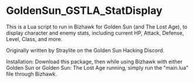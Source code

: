 # GoldenSun_GSTLA_StatDisplay
This is a Lua script to run in Bizhawk for Golden Sun (and The Lost Age), to display character and enemy stats, including current HP, Attack, Defense, Level, Class, and more.

Originally written by Straylite on the Golden Sun Hacking Discord.

Installation:
Download this package, then while using Bizhawk with either Golden Sun or Golden Sun: The Lost Age running, simply run the "main.lua" file through Bizhawk.
